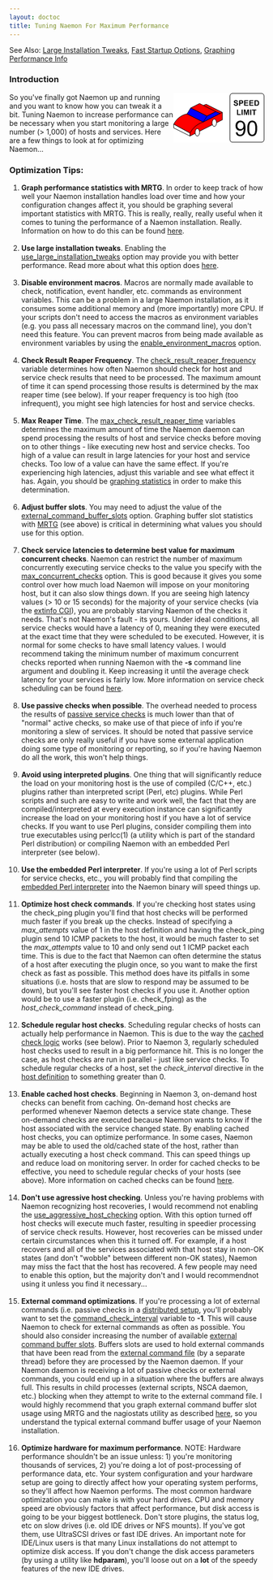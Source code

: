```yaml
---
layout: doctoc
title: Tuning Naemon For Maximum Performance
---
```



<span class="glyphicon glyphicon-arrow-right"></span> See Also: <a href="largeinstalltweaks.html">Large Installation Tweaks</a>, <a href="faststartup.html">Fast Startup Options</a>, <a href="mrtggraphs.html">Graphing Performance Info</a>

### Introduction

<img src="/images/tuning.png" border="0" style="float: right; clear: both;" alt="Tuning" title="Tuning">

So you've finally got Naemon up and running and you want to know how you can tweak it a bit.  Tuning Naemon to increase performance can be necessary when you start monitoring a large number (> 1,000) of hosts and services.  Here are a few things to look at for optimizing Naemon...

### Optimization Tips:

<ol>
<li><b>Graph performance statistics with MRTG</b>.  In order to keep track of how well your Naemon installation handles load over time and how your configuration changes affect it, you should be graphing several important statistics with MRTG.  This is really, really, really useful when it comes to tuning the performance of a Naemon installation.  Really.  Information on how to do this can be found <a href="mrtggraphs.html">here</a>.<br><br></li>
<li><b>Use large installation tweaks</b>.  Enabling the <a href="configmain.html#use_large_installation_tweaks">use_large_installation_tweaks</a> option may provide you with better performance.  Read more about what this option does <a href="largeinstalltweaks.html">here</a>.<br><br></li>
<li><b>Disable environment macros</b>.  Macros are normally made available to check, notification, event handler, etc. commands as environment variables.  This can be a problem in a large Naemon installation, as it consumes some additional memory and (more importantly) more CPU.  If your scripts don't need to access the macros as environment variables (e.g. you pass all necessary macros on the command line), you don't need this feature.  You can prevent macros from being made available as environment variables by using the <a href="configmain.html#enable_environment_macros">enable_environment_macros</a> option.<br><br></li>
<li><b>Check Result Reaper Frequency</b>. The <a href="configmain.html#check_result_reaper_frequency">check_result_reaper_frequency</a> variable determines how often Naemon should check for host and service check results that need to be processed.  The maximum amount of time it can spend processing those results is determined by the max reaper time (see below).  If your reaper frequency is too high (too infrequent), you might see high latencies for host and service checks.<br><br></li>
<li><b>Max Reaper Time</b>. The <a href="configmain.html#max_check_result_reaper_time">max_check_result_reaper_time</a> variables determines the maximum amount of time the Naemon daemon can spend processing the results of host and service checks before moving on to other things - like executing new host and service checks.  Too high of a value can result in large latencies for your host and service checks.  Too low of a value can have the same effect.  If you're experiencing high latencies, adjust this variable and see what effect it has.  Again, you should be <a href="mrtggraphs.html">graphing statistics</a> in order to make this determination.<br><br></li>
<li><b>Adjust buffer slots</b>.  You may need to adjust the value of the <a href="configmain.html#external_command_buffer_slots">external_command_buffer_slots</a> option.  Graphing buffer slot statistics with <a href="mrtggraphs.html">MRTG</a> (see above) is critical in determining what values you should use for this option.<br><br></li>
<li><b>Check service latencies to determine best value for maximum concurrent checks</b>.  Naemon can restrict the number of maximum concurrently executing service checks to the value you specify with the <a href="configmain.html#max_concurrent_checks">max_concurrent_checks</a> option.  This is good because it gives you some control over how much load Naemon will impose on your monitoring host, but it can also slow things down.  If you are seeing high latency values (> 10 or 15 seconds) for the majority of your service checks (via the <a href="cgis.html#extinfo_cgi">extinfo CGI</a>), you are probably starving Naemon of the checks it needs.  That's not Naemon's fault - its yours.  Under ideal conditions, all service checks would have a latency of 0, meaning they were executed at the exact time that they were scheduled to be executed.  However, it is normal for some checks to have small latency values.  I would recommend taking the minimum number of maximum concurrent checks reported when running Naemon with the <b>-s</b> command line argument and doubling it.  Keep increasing it until the average check latency for your services is fairly low.  More information on service check scheduling can be found <a href="checkscheduling.html">here</a>.<br><br></li>
<li><b>Use passive checks when possible</b>.  The overhead needed to process the results of <a href="passivechecks.html">passive service checks</a> is much lower than that of "normal" active checks, so make use of that piece of info if you're monitoring a slew of services.  It should be noted that passive service checks are only really useful if you have some external application doing some type of monitoring or reporting, so if you're having Naemon do all the work, this won't help things.<br><br></li>
<li><b>Avoid using interpreted plugins</b>.  One thing that will significantly reduce the load on your monitoring host is the use of compiled (C/C++, etc.) plugins rather than interpreted script (Perl, etc) plugins.  While Perl scripts and such are easy to write and work well, the fact that they are compiled/interpreted at every execution instance can significantly increase the load on your monitoring host if you have a lot of service checks.  If you want to use Perl plugins, consider compiling them into true executables using perlcc(1) (a utility which is part of the standard Perl distribution) or compiling Naemon with an embedded Perl interpreter (see below).<br><br></li>
<li><b>Use the embedded Perl interpreter</b>.  If you're using a lot of Perl scripts for service checks, etc., you will probably find that compiling the <a href="embeddedperl.html">embedded Perl interpreter</a> into the Naemon binary will speed things up.<br><br></li>
<li><b>Optimize host check commands</b>.  If you're checking host states using the check_ping plugin you'll find that host checks will be performed much faster if you break up the checks.  Instead of specifying a <i>max_attempts</i> value of 1 in the host definition and having the check_ping plugin send 10 ICMP packets to the host, it would be much faster to set the <i>max_attempts</i> value to 10 and only send out 1 ICMP packet each time.  This is due to the fact that Naemon can often determine the status of a host after executing the plugin once, so you want to make the first check as fast as possible.  This method does have its pitfalls in some situations (i.e. hosts that are slow to respond may be assumed to be down), but you'll see faster host checks if you use it.  Another option would be to use a faster plugin (i.e. check_fping) as the <i>host_check_command</i> instead of check_ping.<br><br></li>
<li><b>Schedule regular host checks</b>.  Scheduling regular checks of hosts can actually help performance in Naemon.  This is due to the way the <a href="cachedchecks.html">cached check logic</a> works (see below).  Prior to Naemon 3, regularly scheduled host checks used to result in a big performance hit.  This is no longer the case, as host checks are run in parallel - just like service checks.  To schedule regular checks of a host, set the <i>check_interval</i> directive in the <a href="objectdefinitions.html#host">host definition</a> to something greater than 0.<br><br></li>
<li><b>Enable cached host checks</b>.  Beginning in Naemon 3, on-demand host checks can benefit from caching.  On-demand host checks are performed whenever Naemon detects a service state change.  These on-demand checks are executed because Naemon wants to know if the host associated with the service changed state.  By enabling cached host checks, you can optimize performance.  In some cases, Naemon may be able to used the old/cached state of the host, rather than actually executing a host check command.  This can speed things up and reduce load on monitoring server.  In order for cached checks to be effective, you need to schedule regular checks of your hosts (see above).  More information on cached checks can be found <a href="cachedchecks.html">here</a>.<br><br></li>
<li><b>Don't use agressive host checking</b>.  Unless you're having problems with Naemon recognizing host recoveries, I would recommend not enabling the <a href="configmain.html#use_agressive_host_checking">use_aggressive_host_checking</a> option.  With this option turned off host checks will execute much faster, resulting in speedier processing of service check results.  However, host recoveries can be missed under certain circumstances when this it turned off.  For example, if a host recovers and all of the services associated with that host stay in non-OK states (and don't "wobble" between different non-OK states), Naemon may miss the fact that the host has recovered.  A few people may need to enable this option, but the majority don't and I would recommendnot using it unless you find it necessary...<br><br></li>
<li><b>External command optimizations</b>.  If you're processing a lot of external commands (i.e. passive checks in a <a href="distributed.html">distributed setup</a>, you'll probably want to set the <a href="configmain.html#command_check_interval">command_check_interval</a> variable to <b>-1</b>.  This will cause Naemon to check for external commands as often as possible.  You should also consider increasing the number of available <a href="configmain.html#external_command_buffer_slots">external command buffer slots</a>.  Buffers slots are used to hold external commands that have been read from the <a href="configmain.html#command_file">external command file</a> (by a separate thread) before they are processed by the Naemon daemon.  If your Naemon daemon is receiving a lot of passive checks or external commands, you could end up in a situation where the buffers are always full.  This results in child processes (external scripts, NSCA daemon, etc.) blocking when they attempt to write to the external command file.  I would highly recommend that you graph external command buffer slot usage using MRTG and the nagiostats utility as described <a href="mrtggraphs.html">here</a>, so you understand the typical external command buffer usage of your Naemon installation.<br><br></li>
<li><b>Optimize hardware for maximum performance</b>.  NOTE: Hardware performance shouldn't be an issue unless: 1) you're monitoring thousands of services, 2) you're doing a lot of post-processing of performance data, etc.  Your system configuration and your hardware setup are going to directly affect how your operating system performs, so they'll affect how Naemon performs.  The most common hardware optimization you can make is with your hard drives.  CPU and memory speed are obviously factors that affect performance, but disk access is going to be your biggest bottleneck.  Don't store plugins, the status log, etc on slow drives (i.e. old IDE drives or NFS mounts).  If you've got them, use UltraSCSI drives or fast IDE drives.  An important note for IDE/Linux users is that many Linux installations do not attempt to optimize disk access.  If you don't change the disk access parameters (by using a utility like <b>hdparam</b>), you'll loose out on a <b>lot</b> of the speedy features of the new IDE drives.<br><br></li>
</ol>
